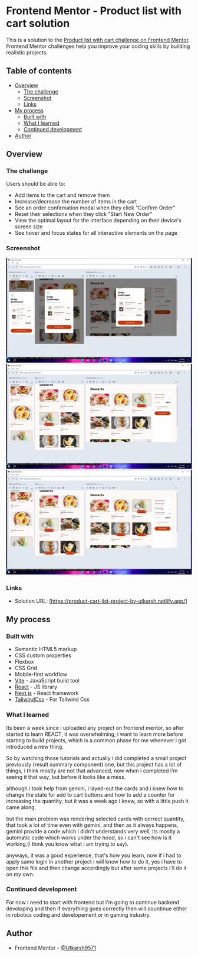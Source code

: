 # Frontend Mentor - Product list with cart solution

This is a solution to the [Product list with cart challenge on Frontend Mentor](https://www.frontendmentor.io/challenges/product-list-with-cart-5MmqLVAp_d). Frontend Mentor challenges help you improve your coding skills by building realistic projects. 

## Table of contents

- [Overview](#overview)
  - [The challenge](#the-challenge)
  - [Screenshot](#screenshot)
  - [Links](#links)
- [My process](#my-process)
  - [Built with](#built-with)
  - [What I learned](#what-i-learned)
  - [Continued development](#continued-development)
- [Author](#author)

## Overview

### The challenge

Users should be able to:

- Add items to the cart and remove them
- Increase/decrease the number of items in the cart
- See an order confirmation modal when they click "Confirm Order"
- Reset their selections when they click "Start New Order"
- View the optimal layout for the interface depending on their device's screen size
- See hover and focus states for all interactive elements on the page

### Screenshot

![](./src/assets/Screenshot%20(405).png)
![](./src/assets/Screenshot%20(406).png)
![](./src/assets/Screenshot%20(407).png)

### Links

- Solution URL: [https://product-cart-list-project-by-utkarsh.netlify.app/]

## My process

### Built with

- Semantic HTML5 markup
- CSS custom properties
- Flexbox
- CSS Grid
- Mobile-first workflow
- [Vite](https://vite.dev/) - JavaScript build tool
- [React](https://reactjs.org/) - JS library
- [Next.js](https://nextjs.org/) - React framework
- [TailwindCss](https://tailwindcss.com/) - For Tailwind Css


### What I learned

Its been a week since i uploaded any project on frontend mentor, so after started to learn REACT, it was overwhelming, i want to learn more before starting to build projects, which is a common phase for me whenever i got introduced a new thing.

So by watching those tutorials and actually i did completed a small project previously (result summary component) one, but this project has a lot of things, i think mostly are not that advanced, now when i completed i'm seeing it that way, but before it looks like a mess.

although i took help from gemini, i layed-out the cards and i knew how to change the state for add to cart buttons and how to add a counter for increasing the quantity, but it was a week ago i knew, so with a little push it came along,

but the main problem was rendering selected cards with correct quantity, that took a lot of time even with gemini, and then as it always happens, gemini provide a code which i didn't understands very well, its mostly a automatic code which works under the hood, so i can't see how is it working.(i think you know what i am trying to say).

anyways, it was a good experience, that's how you learn, now if i had to apply same login in another project i will know how to do it, yes i have to open this file and then change accordingly but after some projects i'll do it on my own.

### Continued development

For now i need to start with frontend but i'm going to continue backend devoloping and then if everything goes correctly then will countinue either in robotics coding and developement or in gaming industry.

## Author

- Frontend Mentor - [@Utkarsh9571](https://www.frontendmentor.io/profile/Utkarsh9571)